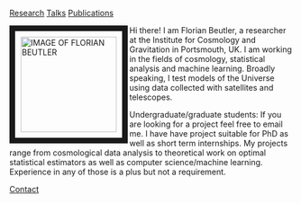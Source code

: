 
[Research](research.md) [Talks](talks.md) [Publications](publications.md)

<p><img src="https://i1.rgstatic.net/ii/profile.image/AS%3A272394916986909%401441955417976_l/Florian_Beutler.png"
alt="IMAGE OF FLORIAN BEUTLER" width="170" align="left" border="10" style="padding:10px">Hi there! I am Florian Beutler, a researcher at the Institute for Cosmology and Gravitation in Portsmouth, UK. I am working in the fields of cosmology, statistical analysis and machine learning. Broadly speaking, I test models of the Universe using data collected with satellites and telescopes.</p>

Undergraduate/graduate students: If you are looking for a project feel free to email me. I have have project suitable for PhD as well as short term internships. My projects range from cosmological data analysis to theoretical work on optimal statistical estimators as well as computer science/machine learning. Experience in any of those is a plus but not a requirement.

<a href="contact.md">Contact</a>
